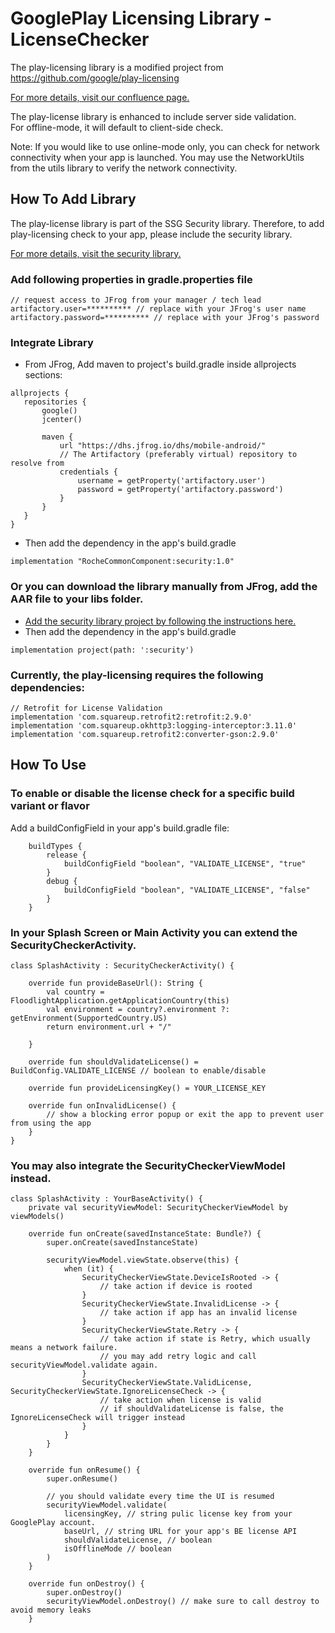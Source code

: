 # GooglePlay Licensing Library - LicenseChecker
The play-licensing library is a modified project from https://github.com/google/play-licensing

[For more details, visit our confluence page.](https://navifypoc.atlassian.net/wiki/spaces/DHS/pages/1328152806/Google+Play+Licensing)

The play-license library is enhanced to include server side validation.  
For offline-mode, it will default to client-side check.

Note:
If you would like to use online-mode only, you can check for network connectivity when your app is 
launched.  You may use the NetworkUtils from the utils library to verify the network connectivity.

## How To Add Library
The play-license library is part of the SSG Security library.  Therefore, to add play-licensing check
to your app, please include the security library.

[For more details, visit the security library.](https://bitbucket.org/rochedis/common-sdk-android/src/dev/RocheCommonSDK/security/)

### Add following properties in gradle.properties file
```
// request access to JFrog from your manager / tech lead
artifactory.user=********** // replace with your JFrog's user name
artifactory.password=********** // replace with your JFrog's password
```
### Integrate Library
* From JFrog, Add maven to project's build.gradle inside allprojects sections:
```
allprojects {
   repositories {
       google()
       jcenter()

       maven {
           url "https://dhs.jfrog.io/dhs/mobile-android/"
           // The Artifactory (preferably virtual) repository to resolve from
           credentials {
               username = getProperty('artifactory.user')
               password = getProperty('artifactory.password')
           }
       }
   }
}
```
* Then add the dependency in the app's build.gradle
```
implementation "RocheCommonComponent:security:1.0"
```
### Or you can download the library manually from JFrog, add the AAR file to your libs folder.
* [Add the security library project by following the instructions here.](https://developer.android.com/studio/projects/android-library#CreateLibrary)
* Then add the dependency in the app's build.gradle
```
implementation project(path: ':security')
```
### Currently, the play-licensing requires the following dependencies:
```
// Retrofit for License Validation
implementation 'com.squareup.retrofit2:retrofit:2.9.0'
implementation 'com.squareup.okhttp3:logging-interceptor:3.11.0'
implementation 'com.squareup.retrofit2:converter-gson:2.9.0'
```

## How To Use
### To enable or disable the license check for a specific build variant or flavor 
Add a buildConfigField in your app's build.gradle file:
```
    buildTypes {
        release {
            buildConfigField "boolean", "VALIDATE_LICENSE", "true"
        }
        debug {
            buildConfigField "boolean", "VALIDATE_LICENSE", "false"
        }
    }
```
### In your Splash Screen or Main Activity you can extend the SecurityCheckerActivity.
```
class SplashActivity : SecurityCheckerActivity() {
    
    override fun provideBaseUrl(): String {
        val country = FloodlightApplication.getApplicationCountry(this)
        val environment = country?.environment ?: getEnvironment(SupportedCountry.US)
        return environment.url + "/"

    }

    override fun shouldValidateLicense() = BuildConfig.VALIDATE_LICENSE // boolean to enable/disable

    override fun provideLicensingKey() = YOUR_LICENSE_KEY

    override fun onInvalidLicense() {
        // show a blocking error popup or exit the app to prevent user from using the app
    }
}
```
### You may also integrate the SecurityCheckerViewModel instead.
```
class SplashActivity : YourBaseActivity() {
    private val securityViewModel: SecurityCheckerViewModel by viewModels()

    override fun onCreate(savedInstanceState: Bundle?) {
        super.onCreate(savedInstanceState)

        securityViewModel.viewState.observe(this) {
            when (it) {
                SecurityCheckerViewState.DeviceIsRooted -> {
                    // take action if device is rooted
                }
                SecurityCheckerViewState.InvalidLicense -> {
                    // take action if app has an invalid license
                }
                SecurityCheckerViewState.Retry -> {
                    // take action if state is Retry, which usually means a network failure.
                    // you may add retry logic and call securityViewModel.validate again.
                }
                SecurityCheckerViewState.ValidLicense, SecurityCheckerViewState.IgnoreLicenseCheck -> {
                    // take action when license is valid
                    // if shouldValidateLicense is false, the IgnoreLicenseCheck will trigger instead
                }
            }
        }
    }

    override fun onResume() {
        super.onResume()

        // you should validate every time the UI is resumed
        securityViewModel.validate(
            licensingKey, // string pulic license key from your GooglePlay account.
            baseUrl, // string URL for your app's BE license API
            shouldValidateLicense, // boolean
            isOfflineMode // boolean
        )
    }

    override fun onDestroy() {
        super.onDestroy()
        securityViewModel.onDestroy() // make sure to call destroy to avoid memory leaks
    }
```
